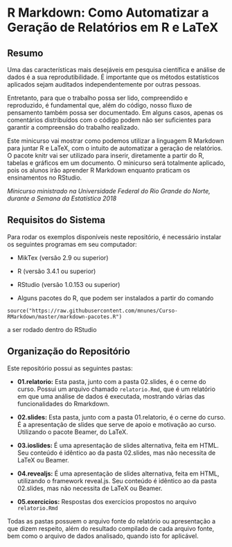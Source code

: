 # R Markdown: Como Automatizar a Geração de Relatórios em R e LaTeX

## Resumo

Uma das características mais desejáveis em pesquisa científica e análise de dados é a sua reprodutibilidade. É importante que os métodos estatísticos aplicados sejam auditados independentemente por outras pessoas.

Entretanto, para que o trabalho possa ser lido, compreendido e reproduzido, é fundamental que, além do código, nosso fluxo de pensamento também possa ser documentado. Em alguns casos, apenas os comentários distribuídos com o código podem não ser suficientes para garantir a compreensão do trabalho realizado.

Este minicurso vai mostrar como podemos utilizar a linguagem R Markdown para juntar R e LaTeX, com o intuito de automatizar a geração de relatórios. O pacote knitr vai ser utilizado para inserir, diretamente a partir do R, tabelas e gráficos em um documento. O minicurso será totalmente aplicado, pois os alunos irão aprender R Markdown enquanto praticam os ensinamentos no RStudio.

_Minicurso ministrado na Universidade Federal do Rio Grande do Norte, durante a Semana da Estatística 2018_

## Requisitos do Sistema

Para rodar os exemplos disponíveis neste repositório, é necessário instalar os seguintes programas em seu computador:

- MikTex (versão 2.9 ou superior)

- R (versão 3.4.1 ou superior)

- RStudio (versão 1.0.153 ou superior)

- Alguns pacotes do R, que podem ser instalados a partir do comando

`source("https://raw.githubusercontent.com/mnunes/Curso-RMarkdown/master/markdown-pacotes.R")`

a ser rodado dentro do RStudio

## Organização do Repositório

Este repositório possui as seguintes pastas:

* **01.relatorio:** Esta pasta, junto com a pasta 02.slides, é o cerne do curso. Possui um arquivo chamado `relatorio.Rmd`, que é um relatório em que uma análise de dados é executada, mostrando várias das funcionalidades do Rmarkdown.

* **02.slides:** Esta pasta, junto com a pasta 01.relatorio, é o cerne do curso. É  a apresentação de slides que serve de apoio e motivação ao curso. Utilizando o pacote Beamer, do LaTeX.

* **03.ioslides:** É uma apresentação de slides alternativa, feita em HTML. Seu conteúdo é idêntico ao da pasta 02.slides, mas não necessita de LaTeX ou Beamer.

* **04.revealjs:** É uma apresentação de slides alternativa, feita em HTML, utilizando o framework reveal.js. Seu conteúdo é idêntico ao da pasta 02.slides, mas não necessita de LaTeX ou Beamer.

* **05.exercicios:** Respostas dos exercícios propostos no arquivo `relatorio.Rmd`

Todas as pastas possuem o arquivo fonte do relatório ou apresentação a que dizem respeito, além do resultado compilado de cada arquivo fonte, bem como o arquivo de dados analisado, quando isto for aplicável.


